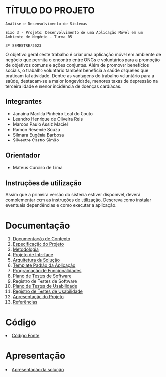 # TÍTULO DO PROJETO

`Análise e Desenvolvimento de Sistemas`

`Eixo 3 - Projeto: Desenvolvimento de uma Aplicação Móvel em um Ambiente de Negócio - Turma 05`

`3º SEMESTRE/2023`

O objetivo geral deste trabalho é criar uma aplicação móvel em ambiente de negócio que permita o encontro entre ONGs e voluntários para a promoção de objetivos comuns e ações conjuntas. Além de promover benefícios sociais, o trabalho voluntário também beneficia a saúde daqueles que praticam tal atividade. Dentre as vantagens do trabalho voluntário para a saúde, destacam-se a maior longevidade, menores taxas de depressão na terceira idade e menor incidência de doenças cardíacas.

## Integrantes

* Janaína Marílda Pinheiro Leal do Couto
* Leandro Henrique de Oliveira Reis
* Marcos Paulo Assiz Maciel
* Ramon Resende Souza
* Silmara Eugênia Barbosa
* Silvestre Castro Simão

## Orientador

* Mateus Curcino de Lima

## Instruções de utilização

Assim que a primeira versão do sistema estiver disponível, deverá complementar com as instruções de utilização. Descreva como instalar eventuais dependências e como executar a aplicação.

# Documentação

<ol>
<li><a href="docs/01-Documentação de Contexto.md"> Documentação de Contexto</a></li>
<li><a href="docs/02-Especificação do Projeto.md"> Especificação do Projeto</a></li>
<li><a href="docs/03-Metodologia.md"> Metodologia</a></li>
<li><a href="docs/04-Projeto de Interface.md"> Projeto de Interface</a></li>
<li><a href="docs/05-Arquitetura da Solução.md"> Arquitetura da Solução</a></li>
<li><a href="docs/06-Template Padrão da Aplicação.md"> Template Padrão da Aplicação</a></li>
<li><a href="docs/07-Programação de Funcionalidades.md"> Programação de Funcionalidades</a></li>
<li><a href="docs/08-Plano de Testes de Software.md"> Plano de Testes de Software</a></li>
<li><a href="docs/09-Registro de Testes de Software.md"> Registro de Testes de Software</a></li>
<li><a href="docs/10-Plano de Testes de Usabilidade.md"> Plano de Testes de Usabilidade</a></li>
<li><a href="docs/11-Registro de Testes de Usabilidade.md"> Registro de Testes de Usabilidade</a></li>
<li><a href="docs/12-Apresentação do Projeto.md"> Apresentação do Projeto</a></li>
<li><a href="docs/13-Referências.md"> Referências</a></li>
</ol>

# Código

<li><a href="src/README.md"> Código Fonte</a></li>

# Apresentação

<li><a href="presentation/README.md"> Apresentação da solução</a></li>

